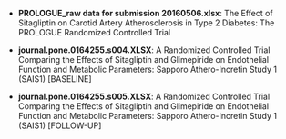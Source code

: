 - **PROLOGUE_raw data for submission 20160506.xlsx**:
  The Effect of Sitagliptin on Carotid Artery Atherosclerosis in Type 2
  Diabetes: The PROLOGUE Randomized Controlled Trial
  
- **journal.pone.0164255.s004.XLSX**:
  A Randomized Controlled Trial Comparing the Effects of Sitagliptin and
  Glimepiride on Endothelial Function and Metabolic Parameters:
  Sapporo Athero-Incretin Study 1 (SAIS1) [BASELINE]
  
- **journal.pone.0164255.s005.XLSX**:
  A Randomized Controlled Trial Comparing the Effects of Sitagliptin and
  Glimepiride on Endothelial Function and Metabolic Parameters:
  Sapporo Athero-Incretin Study 1 (SAIS1) [FOLLOW-UP]